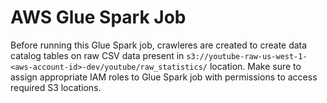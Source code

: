 # AWS Glue Spark Job

Before running this Glue Spark job, crawleres are created to create data catalog tables on raw CSV data present in ```s3://youtube-raw-us-west-1-<aws-account-id>-dev/youtube/raw_statistics/``` location. Make sure to assign appropriate IAM roles to Glue Spark job with permissions to access required S3 locations.
